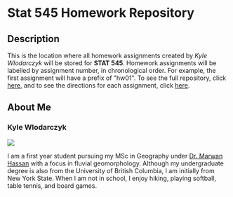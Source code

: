 # Stat 545 Homework Repository

## Description

This is the location where all homework assignments created by *Kyle Wlodarczyk* will be stored for **STAT 545**. Homework assignments will be labelled by assignment number, in chronological order. For example, the first assignment will have a prefix of "hw01". To see the full repository, click [here](https://github.com/STAT545-UBC-hw-2019-20/stat545-hw-kgwkyle), and to see the directions for each assignment, click [here](https://stat545.stat.ubc.ca/evaluation/assignments/).

## About Me

### Kyle Wlodarczyk

![](https://pbs.twimg.com/profile_images/668264897600335873/a9PH2fZ8_400x400.jpg)

I am a first year student pursuing my MSc in Geography under [Dr. Marwan Hassan](http://blogs.ubc.ca/mhassan/) with a focus in fluvial geomorphology. Although my undergraduate degree is also from the University of British Columbia, I am initially from New York State. When I am not in school, I enjoy hiking, playing softball, table tennis, and board games. 





